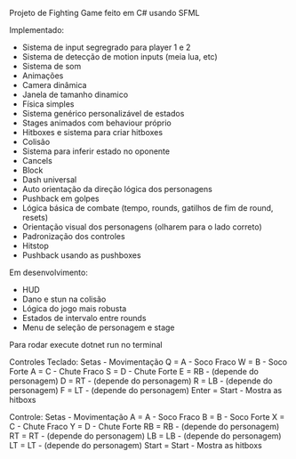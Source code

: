 Projeto de Fighting Game feito em C# usando SFML 

Implementado:
- Sistema de input segregrado para player 1 e 2
- Sistema de detecção de motion inputs (meia lua, etc)
- Sistema de som
- Animações
- Camera dinâmica
- Janela de tamanho dinamico
- Física simples
- Sistema genérico personalizável de estados
- Stages animados com behaviour próprio
- Hitboxes e sistema para criar hitboxes
- Colisão
- Sistema para inferir estado no oponente
- Cancels
- Block
- Dash universal
- Auto orientação da direção lógica dos personagens
- Pushback em golpes
- Lógica básica de combate (tempo, rounds, gatilhos de fim de round, resets)
- Orientação visual dos personagens (olharem para o lado correto)
- Padronização dos controles
- Hitstop
- Pushback usando as pushboxes
  
Em desenvolvimento:
- HUD
- Dano e stun na colisão
- Lógica do jogo mais robusta
- Estados de intervalo entre rounds
- Menu de seleção de personagem e stage

Para rodar execute dotnet run no terminal

Controles
Teclado:
Setas - Movimentação
Q = A 	- Soco Fraco
W = B 	- Soco Forte
A = C 	- Chute Fraco
S = D 	- Chute Forte
E = RB 	- (depende do personagem)
D = RT 	- (depende do personagem)
R = LB	- (depende do personagem)
F = LT	- (depende do personagem)
Enter = Start - Mostra as hitboxs

Controle:
Setas - Movimentação
A = A   - Soco Fraco
B = B   - Soco Forte
X = C   - Chute Fraco
Y = D   - Chute Forte
RB = RB - (depende do personagem)
RT = RT - (depende do personagem)
LB = LB - (depende do personagem)
LT = LT - (depende do personagem)
Start = Start - Mostra as hitboxs

